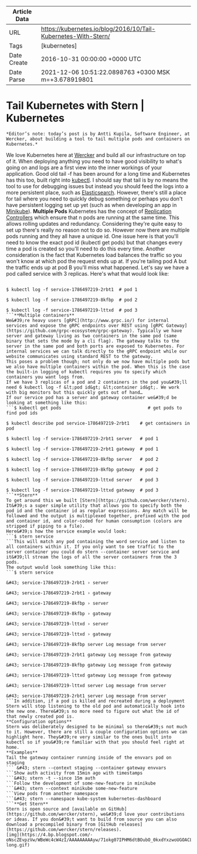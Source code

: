 |             Article Data             ||
| ----------------- | ----------------- |
| URL               | https://kubernetes.io/blog/2016/10/Tail-Kubernetes-With-Stern/        |
| Tags              | [kubernetes]       |
| Date Create       | 2016-10-31 00:00:00 &#43;0000 UTC |
| Date Parse        | 2021-12-06 10:51:22.0898763 &#43;0300 MSK m=&#43;3.678919801  |

#  Tail Kubernetes with Stern  | Kubernetes

	
	
	
	
	*Editor’s note: today’s post is by Antti Kupila, Software Engineer, at Wercker, about building a tool to tail multiple pods and containers on Kubernetes.*
We love Kubernetes here at [Wercker](http://wercker.com/) and build all our infrastructure on top of it. When deploying anything you need to have good visibility to what&#39;s going on and logs are a first view into the inner workings of your application. Good old tail -f has been around for a long time and Kubernetes has this too, built right into [kubectl](/docs/user-guide/kubectl-overview/).
I should say that tail is by no means the tool to use for debugging issues but instead you should feed the logs into a more persistent place, such as [Elasticsearch](https://www.elastic.co/products/elasticsearch). However, there&#39;s still a place for tail where you need to quickly debug something or perhaps you don&#39;t have persistent logging set up yet (such as when developing an app in [Minikube](https://github.com/kubernetes/minikube)).
**Multiple Pods**
Kubernetes has the concept of [Replication Controllers](/docs/user-guide/replication-controller/) which ensure that n pods are running at the same time. This allows rolling updates and redundancy. Considering they&#39;re quite easy to set up there&#39;s really no reason not to do so.
However now there are multiple pods running and they all have a unique id. One issue here is that you&#39;ll need to know the exact pod id (kubectl get pods) but that changes every time a pod is created so you&#39;ll need to do this every time. Another consideration is the fact that Kubernetes load balances the traffic so you won&#39;t know at which pod the request ends up at. If you&#39;re tailing pod A but the traffic ends up at pod B you&#39;ll miss what happened.
Let&#39;s say we have a pod called service with 3 replicas. Here&#39;s what that would look like:
```$ kubectl get pods                         # get pods to find pod ids

$ kubectl log -f service-1786497219-2rbt1  # pod 1

$ kubectl log -f service-1786497219-8kfbp  # pod 2

$ kubectl log -f service-1786497219-lttxd  # pod 3
```**Multiple containers**
We&#39;re heavy users [gRPC](http://www.grpc.io/) for internal services and expose the gRPC endpoints over REST using [gRPC Gateway](https://github.com/grpc-ecosystem/grpc-gateway). Typically we have server and gateway living as two containers in the same pod (same binary that sets the mode by a cli flag). The gateway talks to the server in the same pod and both ports are exposed to Kubernetes. For internal services we can talk directly to the gRPC endpoint while our website communicates using standard REST to the gateway.
This poses a problem though; not only do we now have multiple pods but we also have multiple containers within the pod. When this is the case the built-in logging of kubectl requires you to specify which containers you want logs from.
If we have 3 replicas of a pod and 2 containers in the pod you&#39;ll need 6 kubectl log -f &lt;pod id&gt; &lt;container id&gt;. We work with big monitors but this quickly gets out of hand…
If our service pod has a server and gateway container we&#39;d be looking at something like this:
```$ kubectl get pods                                 # get pods to find pod ids

$ kubectl describe pod service-1786497219-2rbt1    # get containers in pod

$ kubectl log -f service-1786497219-2rbt1 server   # pod 1

$ kubectl log -f service-1786497219-2rbt1 gateway  # pod 1

$ kubectl log -f service-1786497219-8kfbp server   # pod 2

$ kubectl log -f service-1786497219-8kfbp gateway  # pod 2

$ kubectl log -f service-1786497219-lttxd server   # pod 3

$ kubectl log -f service-1786497219-lttxd gateway  # pod 3
```**Stern**
To get around this we built [Stern](https://github.com/wercker/stern). It&#39;s a super simple utility that allows you to specify both the pod id and the container id as regular expressions. Any match will be followed and the output is multiplexed together, prefixed with the pod and container id, and color-coded for human consumption (colors are stripped if piping to a file).
Here&#39;s how the service example would look:
```$ stern service
```This will match any pod containing the word service and listen to all containers within it. If you only want to see traffic to the server container you could do stern --container server service and it&#39;ll stream the logs of all the server containers from the 3 pods.
The output would look something like this:
```$ stern service

&#43; service-1786497219-2rbt1 › server

&#43; service-1786497219-2rbt1 › gateway

&#43; service-1786497219-8kfbp › server

&#43; service-1786497219-8kfbp › gateway

&#43; service-1786497219-lttxd › server

&#43; service-1786497219-lttxd › gateway

&#43; service-1786497219-8kfbp server Log message from server

&#43; service-1786497219-2rbt1 gateway Log message from gateway

&#43; service-1786497219-8kfbp gateway Log message from gateway

&#43; service-1786497219-lttxd gateway Log message from gateway

&#43; service-1786497219-lttxd server Log message from server

&#43; service-1786497219-2rbt1 server Log message from server
```In addition, if a pod is killed and recreated during a deployment Stern will stop listening to the old pod and automatically hook into the new one. There&#39;s no more need to figure out what the id of that newly created pod is.
**Configuration options**
Stern was deliberately designed to be minimal so there&#39;s not much to it. However, there are still a couple configuration options we can highlight here. They&#39;re very similar to the ones built into kubectl so if you&#39;re familiar with that you should feel right at home.
**Examples**
Tail the gateway container running inside of the envvars pod on staging
``` &#43; stern --context staging --container gateway envvars
```Show auth activity from 15min ago with timestamps
```&#43; stern -t --since 15m auth
```Follow the development of some-new-feature in minikube
```&#43; stern --context minikube some-new-feature
```View pods from another namespace
```&#43; stern --namespace kube-system kubernetes-dashboard
```**Get Stern**
Stern is open source and [available on GitHub](https://github.com/wercker/stern), we&#39;d love your contributions or ideas. If you don&#39;t want to build from source you can also download a precompiled binary from [GitHub releases](https://github.com/wercker/stern/releases).
[img](https://4.bp.blogspot.com/-oNscZEvpzVw/WBeWc4cW4zI/AAAAAAAAAyw/71okg07IPHM6dtBOubO_0kxdYxzwoUGOACLcB/s1600/stern-long.gif)


	

	


